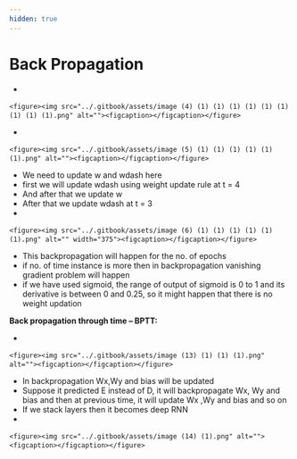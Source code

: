 ```yaml
---
hidden: true
---
```


# Back Propagation

*

    <figure><img src="../.gitbook/assets/image (4) (1) (1) (1) (1) (1) (1) (1) (1) (1).png" alt=""><figcaption></figcaption></figure>
*

    <figure><img src="../.gitbook/assets/image (5) (1) (1) (1) (1) (1) (1).png" alt=""><figcaption></figcaption></figure>
* We need to update w and wdash here
* first we will update wdash using weight update rule at t = 4
* And after that we update w
* After that we update wdash at t = 3
*

    <figure><img src="../.gitbook/assets/image (6) (1) (1) (1) (1) (1) (1).png" alt="" width="375"><figcaption></figcaption></figure>
* This backpropagation will happen for the no. of epochs
* if no. of time instance is more then in backpropagation vanishing gradient problem will happen
* if we have used sigmoid, the range of output of sigmoid is 0 to 1 and its derivative is between 0 and 0.25, so it might happen that there is no weight updation



**Back propagation through time – BPTT:**

*

    <figure><img src="../.gitbook/assets/image (13) (1) (1) (1).png" alt=""><figcaption></figcaption></figure>
* In backpropagation Wx,Wy and bias will be updated
* Suppose it predicted E instead of D, it will backpropagate Wx, Wy and bias and then at previous time, it will update Wx ,Wy and bias and so on
* If we stack layers then it becomes deep RNN
*

    <figure><img src="../.gitbook/assets/image (14) (1).png" alt=""><figcaption></figcaption></figure>

